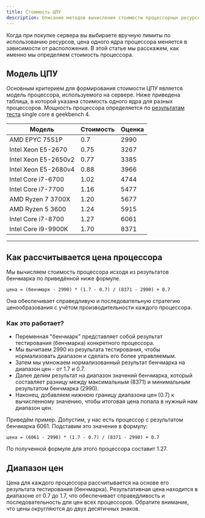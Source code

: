```yaml
---
title: Стоимость ЦПУ
description: Описание методов вычисления стоимости процессорных ресурсов на хостинге.
---
```


Когда при покупке сервера вы выбираете вручную лимиты по использованию ресурсов, цена одного ядра процессора меняется в зависимости от расположения. В этой статье мы расскажем, как именно мы определяем стоимость процессора.

## Модель ЦПУ

Основным критерием для формирования стоимости ЦПУ является модель процессора, используемого на сервере. Ниже приведена таблица, в которой указана стоимость одного ядра для разных процессоров. Мощность процессора определяется по [результатам теста](https://www.chaynikam.info/cpu_comparison.html) single core в geekbench 4.

| Модель | Стоимость | Оценка |
| --- | --- | --- |
| AMD EPYC 7551P | 0.7 | 2990 |
| Intel Xeon E5-2670 | 0.75 | 3267 |
| Intel Xeon E5-2650v2 | 0.77 | 3385 |
| Intel Xeon E5-2680v4 | 0.88 | 3966 |
| Intel Core i7-6700 | 1.02 | 4744 |
| Intel Core i7-7700 | 1.16 | 5477 |
| AMD Ryzen 7 3700X | 1.20 | 5677 |
| AMD Ryzen 5 3600 | 1.24 | 5915 |
| Intel Core i7-8700 | 1.27 | 6061 |
| Intel Core i9-9900K | 1.70 | 8371 |

---

## Как рассчитывается цена процессора

Мы вычисляем стоимость процессора исходя из результатов бенчмарка по приведённой ниже формуле.

```
цена = (бенчмарк - 2990) * (1.7 - 0.7) / (8371 - 2990) + 0.7
```

Она обеспечивает справедливую и последовательную стратегию ценообразования с учётом производительности каждого процессора.

### Как это работает?

- Переменная "бенчмарк" представляет собой результат тестирования (бенчмарка) конкретного процессора.
- Мы вычитаем 2990 из результата тестирования, чтобы нормализовать диапазон и сделать его более управляемым.
- Затем мы умножаем нормализованный результат бенчмарка на диапазон цен - от 1.7 и 0.7.
- Далее делим результат на диапазон значений бенчмарка, который составляет разницу между максимальным (8371) и минимальным результатом бенчмарка (2990).
- Наконец, добавляем нижнюю границу диапазона цен (0.7) к вычисленному значению, чтобы итоговая цена попала в нужный нам диапазон цен.

Приведём пример. Допустим, у нас есть процессор с результатом бенчмарка 6061. Подставим это значение в формулу:

```
цена = (6061 - 2990) * (1.7 - 0.7) / (8371 - 2990) + 0.7
```

По полученной формуле для этого процессора составит 1.27.

## Диапазон цен

Цена для каждого процессора рассчитывается на основе его результата тестирования (бенчмарка). Результативная цена находится в диапазоне от 0.7 до 1.7, что обеспечивает справедливость и последовательность для цен всех процессоров. Обратите внимание, что цены округляются до двух десятичных знаков.
